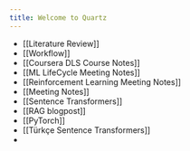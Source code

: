 ```yaml
---
title: Welcome to Quartz
---
```


 - [[Literature Review]]
 - [[Workflow]]
 - [[Coursera DLS Course Notes]]
 - [[ML LifeCycle Meeting Notes]]
 - [[Reinforcement Learning Meeting Notes]]
 - [[Meeting Notes]]
 - [[Sentence Transformers]]
 - [[RAG blogpost]]
 - [[PyTorch]]
 - [[Türkçe Sentence Transformers]]
 - 
